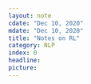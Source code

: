 ```yaml
---
layout: note
cdate: "Dec 10, 2020"
mdate: "Dec 10, 2020"
title: "Notes on RL"
category: NLP
index: 0
headline: 
picture: 
---
```


